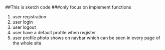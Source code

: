 ##This is sketch code
###only focus on implement functions

1. user registration
2. user login
3. user logout
4. user have a default profile when register
5. user profile photo shows on navbar which can be seen in every page of the whole site